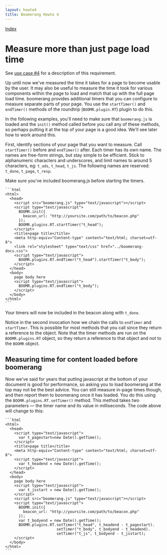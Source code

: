 ```yaml
---
layout: howto4
title: Boomerang Howto 4
---
```


[Index](index.html)

# Measure more than just page load time

See [use case \#4](../use-cases.html#uc-4) for a description of this
requirement.

Up until now we've measured the time it takes for a page to become
usable by the user. It may also be useful to measure the time it took
for various components within the page to load and match that up with
the full page load time. boomerang provides additional timers that you
can configure to measure separate parts of your page. You use the
`startTimer()` and `endTimer()` methods of the roundtrip
(`BOOMR.plugin.RT`) plugin to do this.

In the following examples, you'll need to make sure that `boomerang.js`
is loaded and the `init()` method called before you call any of these
methods, so perhaps putting it at the top of your page is a good idea.
We'll see later how to work around this.

First, identify sections of your page that you want to measure. Call
`startTimer()` before and `endTimer()` after. Each timer has its own
name. The names are free-form strings, but stay simple to be efficient.
Stick to alphanumeric characters and underscores, and limit names to
around 5 characters, eg: `t_ads`, `t_head`, `t_js`. The following names
are reserved: `t_done`, `t_page`, `t_resp`.

Make sure you've included boomerang.js before starting the timers.

    ```html
    <html>
      <head>
        <script src="boomerang.js" type="text/javascript"></script>
        <script type="text/javascript">
          BOOMR.init({
            beacon_url: "http://yoursite.com/path/to/beacon.php"
          });
          BOOMR.plugins.RT.startTimer("t_head");
        </script>
        <title>page title</title>
        <meta http-equiv="Content-type" content="text/html; charset=utf-8">
        <link rel="stylesheet" type="text/css" href="../boomerang-docs.css">
        <script type="text/javascript">
          BOOMR.plugins.RT.endTimer("t_head").startTimer("t_body");
        </script>
      </head>
      <body>
        page body here
        <script type="text/javascript">
          BOOMR.plugins.RT.endTimer("t_body");
        </script>
      </body>
    </html>
    ```

Your timers will now be included in the beacon along with `t_done`.

Notice in the second invocation how we chain the calls to `endTimer` and
`startTimer`. This is possible for most methods that you call since they
return a reference to the object. Note that the timer methods are run on
the `BOOMR.plugins.RT` object, so they return a reference to that object
and not to the `BOOMR` object.

## Measuring time for content loaded before boomerang

Now we've said for years that putting javascript at the bottom of your
document is good for performance, so asking you to load boomerang at the
top may not be the best advice. You can still measure in-page times
though, and then report them to boomerang once it has loaded. You do
this using the `BOOMR.plugins.RT.setTimer()` method. This method takes
two parameters — the timer name and its value in milliseconds. The code
above will change to this:

    ```html
    <html>
      <head>
        <script type="text/javascript">
          var t_pagestart=new Date().getTime();
        </script>
        <title>page title</title>
        <meta http-equiv="Content-type" content="text/html; charset=utf-8">
        <script type="text/javascript">
          var t_headend = new Date().getTime();
        </script>
      </head>
      <body>
        page body here
        <script type="text/javascript">
          var t_jsstart = new Date().getTime();
        </script>
        <script src="boomerang.js" type="text/javascript"></script>
        <script type="text/javascript">
          BOOMR.init({
            beacon_url: "http://yoursite.com/path/to/beacon.php"
          });
          var t_bodyend = new Date().getTime();                        
          BOOMR.plugins.RT.setTimer("t_head", t_headend - t_pagestart).
                           setTimer("t_body", t_bodyend - t_headend).  
                           setTimer("t_js", t_bodyend - t_jsstart);    
        </script>
      </body>
    </html>
    ```

<div id="results">
</div>

<script type="text/javascript">
BOOMR.plugins.RT.startTimer("t_howtojs");
</script>
<script src="howtos.js" type="text/javascript"> </script>
<script type="text/javascript">
BOOMR.plugins.RT.endTimer("t_howtojs").endTimer("t_body");
</script>
